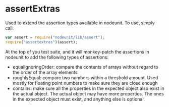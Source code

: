 # assertExtras

Used to extend the assertion types available in nodeunit. To use, simply call:

```javascript
var assert = require("nodeunit/lib/assert");
require("assertextras")(assert);
```

At the top of you test suite, and it will monkey-patch the assertions in nodeunit
to add the following types of assertions:

- equalIgnoringOrder: compare the contents of arrays without regard to the order
of the array elements
- roughlyEqual: compare two numbers within a threshold amount. Used mostly for
floating point numbers to make sure they are close enough
- contains: make sure all the properties in the expected object also exist
in the actual object. The actual object may have more properties. The ones
in the expected object must exist, and anything else is optional.
